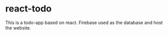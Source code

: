 # react-todo
This is a todo-app based on react. Firebase used as the database and host the website. 
